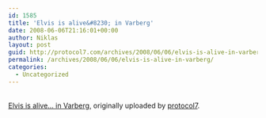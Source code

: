 ```yaml
---
id: 1585
title: 'Elvis is alive&#8230; in Varberg'
date: 2008-06-06T21:16:01+00:00
author: Niklas
layout: post
guid: http://protocol7.com/archives/2008/06/06/elvis-is-alive-in-varberg/
permalink: /archives/2008/06/06/elvis-is-alive-in-varberg/
categories:
  - Uncategorized
---
```

<div class='microid-38cc800e6bc3f92324d635c43957ecd5e7daa7f2'>
  <div class="flickr-frame">
    <a href="http://www.flickr.com/photos/protocol7/2557006456/" title="photo sharing"><img src="http://farm4.static.flickr.com/3098/2557006456_f2e4f4773c.jpg" class="flickr-photo" alt="" /></a><br /> <br /> <span class="flickr-caption"><a href="http://www.flickr.com/photos/protocol7/2557006456/">Elvis is alive&#8230; in Varberg</a>, originally uploaded by <a href="http://www.flickr.com/people/protocol7/">protocol7</a>.</span>
  </div>
  
  <p class="flickr-yourcomment">
    </div>